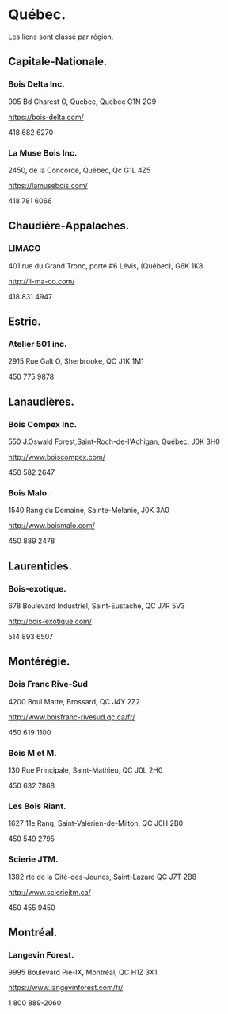 # Québec.
Les liens sont classé par région.
## Capitale-Nationale.

###  Bois Delta Inc.

905 Bd Charest O, Quebec, Quebec G1N 2C9

https://bois-delta.com/

418 682 6270

### La Muse Bois Inc.

2450, de la Concorde, Québec, Qc G1L 4Z5

https://lamusebois.com/

418 781 6066

## Chaudière-Appalaches.

### LIMACO

401 rue du Grand Tronc, porte #6 Lévis, (Québec), G6K 1K8

http://li-ma-co.com/

418 831 4947
## Estrie.

### Atelier 501 inc.

2915 Rue Galt O, Sherbrooke, QC J1K 1M1

450 775 9878
## Lanaudières.

### Bois Compex Inc.

550 J.Oswald Forest,Saint-Roch-de-l'Achigan, Québec, J0K 3H0

http://www.boiscompex.com/

450 582 2647

### Bois Malo.

1540 Rang du Domaine, Sainte-Mélanie, J0K 3A0

http://www.boismalo.com/

450 889 2478
## Laurentides.

### Bois-exotique.

678 Boulevard Industriel, Saint-Eustache, QC J7R 5V3

http://bois-exotique.com/

514 893 6507
## Montérégie.

### Bois Franc Rive-Sud

4200 Boul Matte, Brossard, QC J4Y 2Z2

http://www.boisfranc-rivesud.qc.ca/fr/

450 619 1100

### Bois M et M.

130 Rue Principale, Saint-Mathieu, QC J0L 2H0

450 632 7868

### Les Bois Riant.

1627 11e Rang, Saint-Valérien-de-Milton, QC J0H 2B0

450 549 2795

### Scierie JTM.

1382 rte de la Cité-des-Jeunes, Saint-Lazare QC J7T 2B8

http://www.scieriejtm.ca/

450 455 9450
## Montréal.

### Langevin Forest.

9995 Boulevard Pie-IX, Montréal, QC H1Z 3X1

https://www.langevinforest.com/fr/

1 800 889-2060
